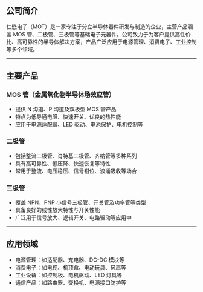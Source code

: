 ## 公司简介  
仁懋电子（MOT）是一家专注于分立半导体器件研发与制造的企业，主营产品涵盖 MOS 管、二极管、三极管等基础电子元器件。公司致力于为客户提供高性价比、高可靠性的半导体解决方案，产品广泛应用于电源管理、消费电子、工业控制等多个领域。

---

## 主要产品

### MOS 管（金属氧化物半导体场效应管）  
- 提供 N 沟道、P 沟道及双极型 MOS 管产品  
- 特点为低导通电阻、快速开关、优良的热性能  
- 应用于电源适配器、LED 驱动、电池保护、电机控制等  

### 二极管  
- 包括整流二极管、肖特基二极管、齐纳管等多种系列  
- 具有高可靠性、低压降、快速恢复等特性  
- 常用于整流、电压稳压、信号钳位、浪涌吸收等场合  

### 三极管  
- 覆盖 NPN、PNP 小信号三极管、开关管及功率管等类型  
- 具备良好的线性放大特性与开关性能  
- 广泛用于信号放大、逻辑开关、电路驱动等应用中  

---

## 应用领域  
- 电源管理：如适配器、充电器、DC-DC 模块等  
- 消费电子：如电视、机顶盒、电动玩具、风扇等  
- 工业设备：如控制板、电机驱动、LED 灯具等  
- 通信产品：如路由器、交换机、电源接口防护等  
